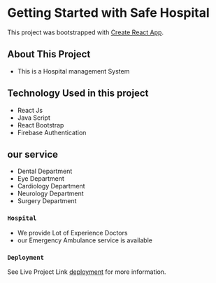 # Getting Started with Safe Hospital 

This project was bootstrapped with [Create React App](https://github.com/Programming-Hero-Web-Course3/healthcare-related-website-Mahmudtareq).

## About This Project 
* This is a Hospital management System 
## Technology Used in this project
* React Js
* Java Script
* React Bootstrap
* Firebase Authentication
## our service 
* Dental Department
* Eye Department
* Cardiology Department
* Neurology Department
* Surgery Department
### `Hospital `
* We provide Lot of Experience  Doctors
* our Emergency Ambulance  service is available
### `Deployment`

See Live Project Link [deployment](https://tender-chandrasekhar-7b5c5e.netlify.app/) for more information.



